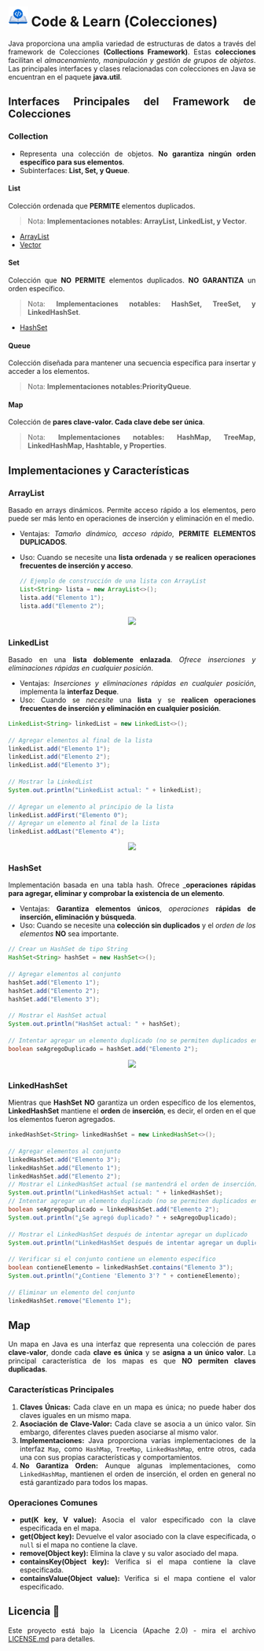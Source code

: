 <div align="justify">

# <img src=../../../../../images/coding-book.png width="40"> Code & Learn (Colecciones)

Java proporciona una amplia variedad de estructuras de datos a través del framework de Colecciones __(Collections Framework)__. Estas __colecciones__ facilitan el _almacenamiento, manipulación y gestión de grupos de objetos_. Las principales interfaces y clases relacionadas con colecciones en Java se encuentran en el paquete __java.util__.

## Interfaces Principales del Framework de Colecciones

### Collection

- Representa una colección de objetos. __No garantiza ningún orden específico para sus elementos__.
- Subinterfaces: __List, Set, y Queue__.

#### List

Colección ordenada que __PERMITE__ elementos duplicados.
>Nota: __Implementaciones notables: ArrayList, LinkedList, y Vector__.

- [ArrayList](ARRAYLIST.md)
- [Vector](VECTOR.md)

#### Set

Colección que __NO PERMITE__ elementos duplicados. __NO GARANTIZA__ un orden específico.
>Nota: __Implementaciones notables: HashSet, TreeSet, y LinkedHashSet__.

- [HashSet](HASHSET.md)

#### Queue

Colección diseñada para mantener una secuencia específica para insertar y acceder a los elementos.

>Nota: __Implementaciones notables:PriorityQueue__.

#### Map

Colección de __pares clave-valor. Cada clave debe ser única__.

>Nota: __Implementaciones notables: HashMap, TreeMap, LinkedHashMap, Hashtable, y Properties__.

## Implementaciones y Características

### ArrayList

Basado en arrays dinámicos.  Permite acceso rápido a los elementos, pero puede ser más lento en operaciones de inserción y eliminación en el medio.

- Ventajas: _Tamaño dinámico, acceso rápido_, __PERMITE ELEMENTOS DUPLICADOS__.
- Uso: Cuando se necesite una __lista ordenada__ y __se realicen operaciones frecuentes de inserción y acceso__.

    ```java
    // Ejemplo de construcción de una lista con ArrayList
    List<String> lista = new ArrayList<>();
    lista.add("Elemento 1");
    lista.add("Elemento 2");
    ```
<div align="center">    
<img src="https://miro.medium.com/v2/resize:fit:670/0*5w9-ibvGwT1EpeH9.png" width="250px">
</div>

### LinkedList

Basado en una __lista doblemente enlazada__.
_Ofrece inserciones y eliminaciones rápidas en cualquier posición_.

- Ventajas: _Inserciones y eliminaciones rápidas en cualquier posición_, implementa la __interfaz Deque__.
- Uso: Cuando se _necesite_ una __lista__ y se __realicen operaciones frecuentes de inserción y eliminación en cualquier posición__.

```java
LinkedList<String> linkedList = new LinkedList<>();

// Agregar elementos al final de la lista
linkedList.add("Elemento 1");
linkedList.add("Elemento 2");
linkedList.add("Elemento 3");

// Mostrar la LinkedList
System.out.println("LinkedList actual: " + linkedList);

// Agregar un elemento al principio de la lista
linkedList.addFirst("Elemento 0");
// Agregar un elemento al final de la lista
linkedList.addLast("Elemento 4");
```

<div align="center"> 
<img src="https://qph.cf2.quoracdn.net/main-qimg-41cdfa9a815220598f2c03f1bccaeff8"/>
</div>

###  HashSet
Implementación basada en una tabla hash.
Ofrece ___operaciones rápidas para agregar, eliminar y comprobar la existencia de un elemento__.

- Ventajas: __Garantiza elementos únicos__, _operaciones_ __rápidas de inserción, eliminación y búsqueda__.
- Uso: Cuando se necesite una __colección sin duplicados__ y el _orden de los elementos_ __NO__ sea importante.

```java
// Crear un HashSet de tipo String
HashSet<String> hashSet = new HashSet<>();

// Agregar elementos al conjunto
hashSet.add("Elemento 1");
hashSet.add("Elemento 2");
hashSet.add("Elemento 3");

// Mostrar el HashSet actual
System.out.println("HashSet actual: " + hashSet);

// Intentar agregar un elemento duplicado (no se permiten duplicados en un conjunto)
boolean seAgregoDuplicado = hashSet.add("Elemento 2");
```

<div align="center"> 
<img src="https://media.geeksforgeeks.org/wp-content/uploads/ArrayListVsHashSet.png"/>
</div>

### LinkedHashSet

Mientras que __HashSet__ __NO__ garantiza un orden específico de los elementos, __LinkedHashSet__ mantiene el __orden__ de __inserción__, es decir, el orden en el que los elementos fueron agregados.

```java
inkedHashSet<String> linkedHashSet = new LinkedHashSet<>();

// Agregar elementos al conjunto
linkedHashSet.add("Elemento 3");
linkedHashSet.add("Elemento 1");
linkedHashSet.add("Elemento 2");
// Mostrar el LinkedHashSet actual (se mantendrá el orden de inserción)
System.out.println("LinkedHashSet actual: " + linkedHashSet);
// Intentar agregar un elemento duplicado (no se permiten duplicados en un conjunto)
boolean seAgregoDuplicado = linkedHashSet.add("Elemento 2");
System.out.println("¿Se agregó duplicado? " + seAgregoDuplicado);

// Mostrar el LinkedHashSet después de intentar agregar un duplicado
System.out.println("LinkedHashSet después de intentar agregar un duplicado: " + linkedHashSet);

// Verificar si el conjunto contiene un elemento específico
boolean contieneElemento = linkedHashSet.contains("Elemento 3");
System.out.println("¿Contiene 'Elemento 3'? " + contieneElemento);

// Eliminar un elemento del conjunto
linkedHashSet.remove("Elemento 1");

```

## Map

Un mapa en Java es una interfaz que representa una colección de pares __clave-valor__, donde cada __clave es única__ y se __asigna a un único valor__. La principal característica de los mapas es que __NO permiten claves duplicadas__.

### Características Principales

1. **Claves Únicas:** Cada clave en un mapa es única; no puede haber dos claves iguales en un mismo mapa.
2. **Asociación de Clave-Valor:** Cada clave se asocia a un único valor. Sin embargo, diferentes claves pueden asociarse al mismo valor.
3. **Implementaciones:** Java proporciona varias implementaciones de la interfaz `Map`, como `HashMap`, `TreeMap`, `LinkedHashMap`, entre otros, cada una con sus propias características y comportamientos.
4. **No Garantiza Orden:** Aunque algunas implementaciones, como `LinkedHashMap`, mantienen el orden de inserción, el orden en general no está garantizado para todos los mapas.

### Operaciones Comunes

- **put(K key, V value):** Asocia el valor especificado con la clave especificada en el mapa.
- **get(Object key):** Devuelve el valor asociado con la clave especificada, o `null` si el mapa no contiene la clave.
- **remove(Object key):** Elimina la clave y su valor asociado del mapa.
- **containsKey(Object key):** Verifica si el mapa contiene la clave especificada.
- **containsValue(Object value):** Verifica si el mapa contiene el valor especificado.

## Licencia 📄

Este proyecto está bajo la Licencia (Apache 2.0) - mira el archivo [LICENSE.md](../../../../LICENSE) para detalles.

</div>
